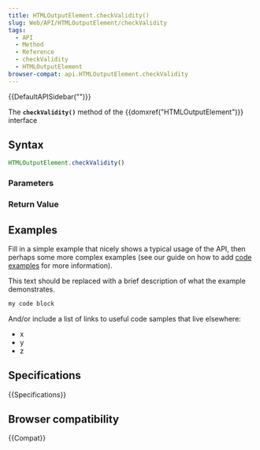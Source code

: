 ```yaml
---
title: HTMLOutputElement.checkValidity()
slug: Web/API/HTMLOutputElement/checkValidity
tags:
  - API
  - Method
  - Reference
  - checkValidity
  - HTMLOutputElement
browser-compat: api.HTMLOutputElement.checkValidity
---
```

{{DefaultAPISidebar("")}}

The **`checkValidity()`** method of the {{domxref("HTMLOutputElement")}} interface 

## Syntax

```js
HTMLOutputElement.checkValidity()
```

### Parameters



### Return Value



## Examples

Fill in a simple example that nicely shows a typical usage of the API, then perhaps some more complex examples (see our guide on how to add [code examples](/en-US/docs/MDN/Contribute/Structures/Code_examples) for more information).

This text should be replaced with a brief description of what the example demonstrates.

```js
my code block
```

And/or include a list of links to useful code samples that live elsewhere:

*   x
*   y
*   z

## Specifications

{{Specifications}}

## Browser compatibility

{{Compat}}

